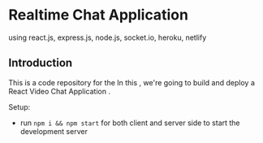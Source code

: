# Realtime Chat Application
using react.js, express.js, node.js, socket.io, heroku, netlify

## Introduction
This is a code repository for the 
In this , we're going to build and deploy a React Video Chat Application  .

Setup:
- run ```npm i && npm start``` for both client and server side to start the development server

